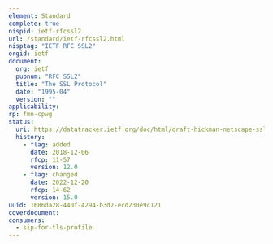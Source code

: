 ```yaml
---
element: Standard
complete: true
nispid: ietf-rfcssl2
url: /standard/ietf-rfcssl2.html
nisptag: "IETF RFC SSL2"
orgid: ietf
document:
  org: ietf
  pubnum: "RFC SSL2"
  title: "The SSL Protocol"
  date: "1995-04"
  version: ""
applicability:
rp: fmn-cpwg
status:
  uri: https://datatracker.ietf.org/doc/html/draft-hickman-netscape-ssl-00.txt
  history: 
    - flag: added
      date: 2018-12-06
      rfcp: 11-57
      version: 12.0
    - flag: changed
      date: 2022-12-20
      rfcp: 14-62
      version: 15.0
uuid: 1686da28-440f-4294-b3d7-ecd230e9c121
coverdocument:
consumers:
  - sip-for-tls-profile
---
```

